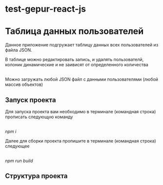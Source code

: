 # test-gepur-react-js
<h1>Таблица данных пользователей</h1>
<p>Данное приложение подгружает таблицу данных всех пользователей из файла JSON.</p>
<p>В таблице можно редактировать запись, и удалять пользователй, колоник динамические и не заивисят от определенного количества</p><br>
<span>Можно загружать любой JSON файл с данными пользователями (любой массив объектов)</span>

<h2>Запуск проекта</h2>
<p>Для запуска проекта вам необходимо в терминале (командная строка) прописать следующую команду</p><br>
<i>npm i</i>
<p>Далее для сборки проекта пропишите в терминале (командная строка) следующее</p><br>
<i>npm run build</i>

<h2>Структура проекта</h2>


